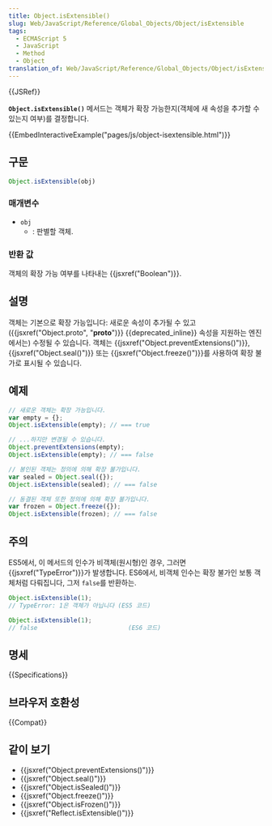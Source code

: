```yaml
---
title: Object.isExtensible()
slug: Web/JavaScript/Reference/Global_Objects/Object/isExtensible
tags:
  - ECMAScript 5
  - JavaScript
  - Method
  - Object
translation_of: Web/JavaScript/Reference/Global_Objects/Object/isExtensible
---
```

{{JSRef}}

**`Object.isExtensible()`** 메서드는 객체가 확장 가능한지(객체에 새 속성을 추가할 수 있는지 여부)를 결정합니다.

{{EmbedInteractiveExample("pages/js/object-isextensible.html")}}

## 구문

```js
Object.isExtensible(obj)
```

### 매개변수

- `obj`
  - : 판별할 객체.

### 반환 값

객체의 확장 가능 여부를 나타내는 {{jsxref("Boolean")}}.

## 설명

객체는 기본으로 확장 가능입니다: 새로운 속성이 추가될 수 있고 ({{jsxref("Object.proto", "__proto__")}} {{deprecated_inline}} 속성을 지원하는 엔진에서는) 수정될 수 있습니다. 객체는 {{jsxref("Object.preventExtensions()")}}, {{jsxref("Object.seal()")}} 또는 {{jsxref("Object.freeze()")}}를 사용하여 확장 불가로 표시될 수 있습니다.

## 예제

```js
// 새로운 객체는 확장 가능입니다.
var empty = {};
Object.isExtensible(empty); // === true

// ...하지만 변경될 수 있습니다.
Object.preventExtensions(empty);
Object.isExtensible(empty); // === false

// 봉인된 객체는 정의에 의해 확장 불가입니다.
var sealed = Object.seal({});
Object.isExtensible(sealed); // === false

// 동결된 객체 또한 정의에 의해 확장 불가입니다.
var frozen = Object.freeze({});
Object.isExtensible(frozen); // === false
```

## 주의

ES5에서, 이 메서드의 인수가 비객체(원시형)인 경우, 그러면 {{jsxref("TypeError")}}가 발생합니다. ES6에서, 비객체 인수는 확장 불가인 보통 객체처럼 다뤄집니다, 그저 `false`를 반환하는.

```js
Object.isExtensible(1);
// TypeError: 1은 객체가 아닙니다 (ES5 코드)

Object.isExtensible(1);
// false                         (ES6 코드)
```

## 명세

{{Specifications}}

## 브라우저 호환성

{{Compat}}

## 같이 보기

- {{jsxref("Object.preventExtensions()")}}
- {{jsxref("Object.seal()")}}
- {{jsxref("Object.isSealed()")}}
- {{jsxref("Object.freeze()")}}
- {{jsxref("Object.isFrozen()")}}
- {{jsxref("Reflect.isExtensible()")}}

